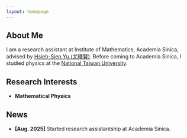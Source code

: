 ```yaml
---
layout: homepage
---
```


## About Me

I am a research assistant at Institute of Mathematics, Academia Sinica, advised by [Hsieh-Sien Yu (尤釋賢)](https://www.math.sinica.edu.tw/members/d5039e13-0670-49c2-9e8d-a7ee8d1531ce?page_id=16).
Before coming to Academia Sinica, I studied physics at the [National Taiwan University](http://math.washington.edu/).

## Research Interests

- **Mathematical Physics**

## News

- **[Aug. 2025]** Started research assistantship at Academia Sinica.

<!-- 
## Publications

{% include_relative _includes/publications.html %}

## Notes and Presentations

{% include_relative _includes/notes.html %}
-->



